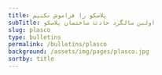 ```yaml
---
title: پلاسکو را فراموش نکنیم
subTitle: اولین سالگرد حادثۀ ساختمان پلاسکو
slug: plasco
type: bulletins
permalink: /bulletins/plasco
background: /assets/img/pages/plasco.jpg
sortby: title
---
```

